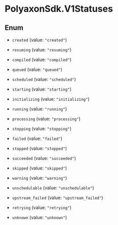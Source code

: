 # PolyaxonSdk.V1Statuses

## Enum


* `created` (value: `"created"`)

* `resuming` (value: `"resuming"`)

* `compiled` (value: `"compiled"`)

* `queued` (value: `"queued"`)

* `scheduled` (value: `"scheduled"`)

* `starting` (value: `"starting"`)

* `initializing` (value: `"initializing"`)

* `running` (value: `"running"`)

* `processing` (value: `"processing"`)

* `stopping` (value: `"stopping"`)

* `failed` (value: `"failed"`)

* `stopped` (value: `"stopped"`)

* `succeeded` (value: `"succeeded"`)

* `skipped` (value: `"skipped"`)

* `warning` (value: `"warning"`)

* `unschedulable` (value: `"unschedulable"`)

* `upstream_failed` (value: `"upstream_failed"`)

* `retrying` (value: `"retrying"`)

* `unknown` (value: `"unknown"`)


